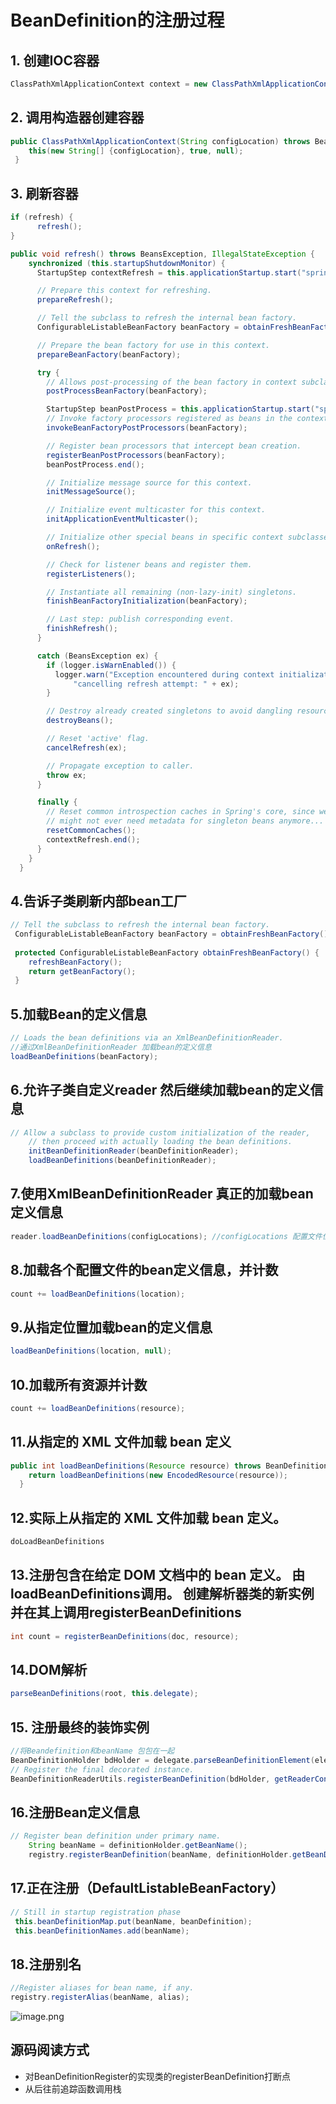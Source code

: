 # BeanDefinition的注册过程

## 1. 创建IOC容器

```java
ClassPathXmlApplicationContext context = new ClassPathXmlApplicationContext("bean.xml");

```

## 2. 调用构造器创建容器

```java
public ClassPathXmlApplicationContext(String configLocation) throws BeansException {
    this(new String[] {configLocation}, true, null);
 }
```

## 3. 刷新容器

```java
if (refresh) {
      refresh();
}

```

```java
public void refresh() throws BeansException, IllegalStateException {
    synchronized (this.startupShutdownMonitor) {
      StartupStep contextRefresh = this.applicationStartup.start("spring.context.refresh");

      // Prepare this context for refreshing.
      prepareRefresh();

      // Tell the subclass to refresh the internal bean factory.
      ConfigurableListableBeanFactory beanFactory = obtainFreshBeanFactory();

      // Prepare the bean factory for use in this context.
      prepareBeanFactory(beanFactory);

      try {
        // Allows post-processing of the bean factory in context subclasses.
        postProcessBeanFactory(beanFactory);

        StartupStep beanPostProcess = this.applicationStartup.start("spring.context.beans.post-process");
        // Invoke factory processors registered as beans in the context.
        invokeBeanFactoryPostProcessors(beanFactory);

        // Register bean processors that intercept bean creation.
        registerBeanPostProcessors(beanFactory);
        beanPostProcess.end();

        // Initialize message source for this context.
        initMessageSource();

        // Initialize event multicaster for this context.
        initApplicationEventMulticaster();

        // Initialize other special beans in specific context subclasses.
        onRefresh();

        // Check for listener beans and register them.
        registerListeners();

        // Instantiate all remaining (non-lazy-init) singletons.
        finishBeanFactoryInitialization(beanFactory);

        // Last step: publish corresponding event.
        finishRefresh();
      }

      catch (BeansException ex) {
        if (logger.isWarnEnabled()) {
          logger.warn("Exception encountered during context initialization - " +
              "cancelling refresh attempt: " + ex);
        }

        // Destroy already created singletons to avoid dangling resources.
        destroyBeans();

        // Reset 'active' flag.
        cancelRefresh(ex);

        // Propagate exception to caller.
        throw ex;
      }

      finally {
        // Reset common introspection caches in Spring's core, since we
        // might not ever need metadata for singleton beans anymore...
        resetCommonCaches();
        contextRefresh.end();
      }
    }
  }
```

## 4.告诉子类刷新内部bean工厂

```java
// Tell the subclass to refresh the internal bean factory.
 ConfigurableListableBeanFactory beanFactory = obtainFreshBeanFactory();
 
 protected ConfigurableListableBeanFactory obtainFreshBeanFactory() {
    refreshBeanFactory();
    return getBeanFactory();
 }
```

## 5.加载Bean的定义信息

```java
// Loads the bean definitions via an XmlBeanDefinitionReader.
//通过XmlBeanDefinitionReader 加载bean的定义信息
loadBeanDefinitions(beanFactory);
```

## 6.允许子类自定义reader 然后继续加载bean的定义信息

```java
// Allow a subclass to provide custom initialization of the reader,
    // then proceed with actually loading the bean definitions.
    initBeanDefinitionReader(beanDefinitionReader);
    loadBeanDefinitions(beanDefinitionReader);
```

## 7.使用XmlBeanDefinitionReader 真正的加载bean定义信息

```java
reader.loadBeanDefinitions(configLocations); //configLocations 配置文件位置
```

## 8.加载各个配置文件的bean定义信息，并计数

```java
count += loadBeanDefinitions(location);
```

## 9.从指定位置加载bean的定义信息

```java
loadBeanDefinitions(location, null);
```

## 10.加载所有资源并计数

```java
count += loadBeanDefinitions(resource);
```

## 11.从指定的 XML 文件加载 bean 定义

```java
public int loadBeanDefinitions(Resource resource) throws BeanDefinitionStoreException {
    return loadBeanDefinitions(new EncodedResource(resource));
  }
```

## 12.实际上从指定的 XML 文件加载 bean 定义。

```java
doLoadBeanDefinitions
```

13.注册包含在给定 DOM 文档中的 bean 定义。 由loadBeanDefinitions调用。
创建解析器类的新实例并在其上调用registerBeanDefinitions&#x20;
---------------------------------------------

```java
int count = registerBeanDefinitions(doc, resource);
```

## 14.DOM解析

```java
parseBeanDefinitions(root, this.delegate);
```

## 15. 注册最终的装饰实例

```java
//将Beandefinition和beanName 包包在一起
BeanDefinitionHolder bdHolder = delegate.parseBeanDefinitionElement(ele);
// Register the final decorated instance.
BeanDefinitionReaderUtils.registerBeanDefinition(bdHolder, getReaderContext().getRegistry());

```

## 16.注册Bean定义信息

```java
// Register bean definition under primary name.
    String beanName = definitionHolder.getBeanName();
    registry.registerBeanDefinition(beanName, definitionHolder.getBeanDefinition());
```

## 17.正在注册（DefaultListableBeanFactory）

```java
// Still in startup registration phase
 this.beanDefinitionMap.put(beanName, beanDefinition);
 this.beanDefinitionNames.add(beanName);
```

## 18.注册别名

```java
//Register aliases for bean name, if any.
registry.registerAlias(beanName, alias);

```
![image.png](https://notes-pic-cjs.oss-cn-chengdu.aliyuncs.com/obsidian/20230611135241.png)


## 源码阅读方式

-   对BeanDefinitionRegister的实现类的registerBeanDefinition打断点
-   从后往前追踪函数调用栈
